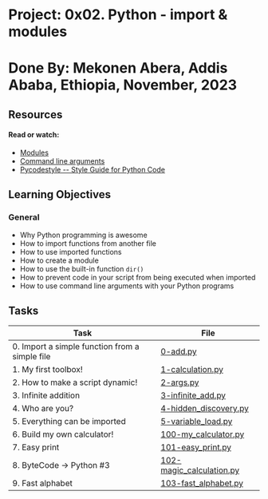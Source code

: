 # Project: 0x02. Python - import & modules

# Done By: Mekonen Abera, Addis Ababa, Ethiopia, November, 2023

## Resources

#### Read or watch:

* [Modules](https://intranet.alxswe.com/rltoken/SY-cMfnwbHoPFaJ-D_LWig)
* [Command line arguments](https://intranet.alxswe.com/rltoken/5e3TphtJ6WSVkWsdd2eX_A)
* [Pycodestyle -- Style Guide for Python Code](https://intranet.alxswe.com/rltoken/FlkAJ_kPXHC4Y65WrRvA4A)
## Learning Objectives

### General

* Why Python programming is awesome
* How to import functions from another file
* How to use imported functions
* How to create a module
* How to use the built-in function <code>dir()</code>
* How to prevent code in your script from being executed when imported
* How to use command line arguments with your Python programs
## Tasks

| Task | File |
| ---- | ---- |
| 0. Import a simple function from a simple file | [0-add.py](./0-add.py) |
| 1. My first toolbox! | [1-calculation.py](./1-calculation.py) |
| 2. How to make a script dynamic! | [2-args.py](./2-args.py) |
| 3. Infinite addition | [3-infinite_add.py](./3-infinite_add.py) |
| 4. Who are you? | [4-hidden_discovery.py](./4-hidden_discovery.py) |
| 5. Everything can be imported | [5-variable_load.py](./5-variable_load.py) |
| 6. Build my own calculator! | [100-my_calculator.py](./100-my_calculator.py) |
| 7. Easy print | [101-easy_print.py](./101-easy_print.py) |
| 8. ByteCode -> Python #3 | [102-magic_calculation.py](./102-magic_calculation.py) |
| 9. Fast alphabet | [103-fast_alphabet.py](./103-fast_alphabet.py) |


